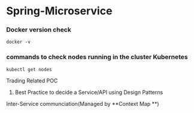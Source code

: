 # Spring-Microservice

### Docker version check
```
docker -v
```

###  commands to check nodes running in the cluster Kubernetes
```
kubectl get nodes
```


Trading Related POC
1. Best Practice to decide a Service/API using Design Patterns


Inter-Service communciation(Managed by **Context Map
**)



